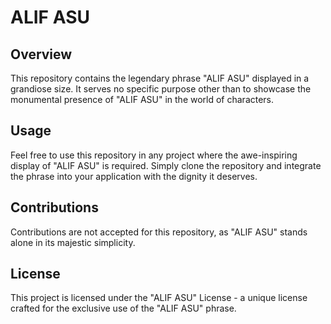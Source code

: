 # ALIF ASU

## Overview

This repository contains the legendary phrase "ALIF ASU" displayed in a grandiose size. It serves no specific purpose other than to showcase the monumental presence of "ALIF ASU" in the world of characters.

## Usage

Feel free to use this repository in any project where the awe-inspiring display of "ALIF ASU" is required. Simply clone the repository and integrate the phrase into your application with the dignity it deserves.

## Contributions

Contributions are not accepted for this repository, as "ALIF ASU" stands alone in its majestic simplicity.

## License

This project is licensed under the "ALIF ASU" License - a unique license crafted for the exclusive use of the "ALIF ASU" phrase.

